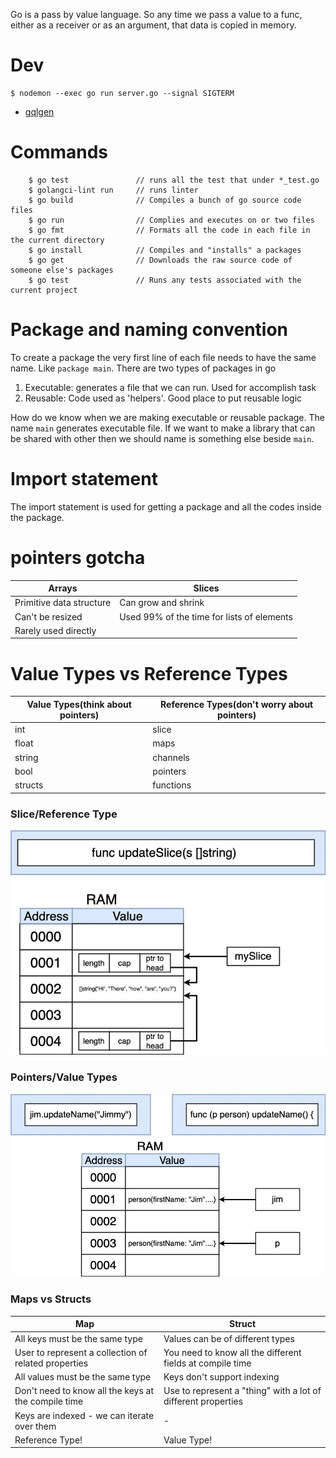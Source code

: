 Go is a pass by value language. So any time we pass a value to a func, either as a receiver or as an argument, that data is copied in memory.

# Dev

    $ nodemon --exec go run server.go --signal SIGTERM

- [gqlgen](https://gqlgen.com/getting-started/)

# Commands

```
    $ go test               // runs all the test that under *_test.go
    $ golangci-lint run     // runs linter
    $ go build              // Compiles a bunch of go source code files
    $ go run                // Complies and executes on or two files
    $ go fmt                // Formats all the code in each file in the current directory
    $ go install            // Compiles and "installs" a packages
    $ go get                // Downloads the raw source code of someone else's packages
    $ go test               // Runs any tests associated with the current project
```

# Package and naming convention

To create a package the very first line of each file needs to have the same name. Like `package main`.
There are two types of packages in go

1. Executable: generates a file that we can run. Used for accomplish task
2. Reusable: Code used as 'helpers'. Good place to put reusable logic

How do we know when we are making executable or reusable package. The name `main` generates executable file. If we want to make a library that can be shared with other then we should name is something else beside `main`.

# Import statement

The import statement is used for getting a package and all the codes inside the package.

# pointers gotcha

| Arrays                   | Slices                                     |
| ------------------------ | ------------------------------------------ |
| Primitive data structure | Can grow and shrink                        |
| Can't be resized         | Used 99% of the time for lists of elements |
| Rarely used directly     |                                            |

# Value Types vs Reference Types

| Value Types(think about pointers) | Reference Types(don't worry about pointers) |
| --------------------------------- | ------------------------------------------- |
| int                               | slice                                       |
| float                             | maps                                        |
| string                            | channels                                    |
| bool                              | pointers                                    |
| structs                           | functions                                   |

### Slice/Reference Type

![slice](./assets/sliceInFunc.jpg)

### Pointers/Value Types

![pointers](./assets/pointers.jpg)

### Maps vs Structs

| Map                                                  | Struct                                                        |
| ---------------------------------------------------- | ------------------------------------------------------------- |
| All keys must be the same type                       | Values can be of different types                              |
| User to represent a collection of related properties | You need to know all the different fields at compile time     |
| All values must be the same type                     | Keys don't support indexing                                   |
| Don't need to know all the keys at the compile time  | Use to represent a "thing" with a lot of different properties |
| Keys are indexed - we can iterate over them          | -                                                             |
| Reference Type!                                      | Value Type!                                                    |
